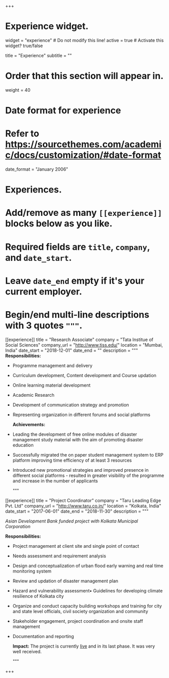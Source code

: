 +++

# Experience widget.

widget = "experience"  # Do not modify this line!
active = true  # Activate this widget? true/false

title = "Experience"
subtitle = ""

# Order that this section will appear in.

weight = 40

# Date format for experience

# Refer to https://sourcethemes.com/academic/docs/customization/#date-format

date_format = "January 2006"

# Experiences.

# Add/remove as many `[[experience]]` blocks below as you like.

# Required fields are `title`, `company`, and `date_start`.

# Leave `date_end` empty if it's your current employer.

# Begin/end multi-line descriptions with 3 quotes `"""`.

[[experience]]
  title = "Research Associate"
  company = "Tata Institue of Social Sciences"
  company_url = "http://www.tiss.edu/"
  location = "Mumbai, India"
  date_start = "2018-12-01"
  date_end = ""
  description = """
  **Responsibilities:**

* Programme management and delivery 

* Curriculum development, Content development and Course updation

* Online learning material development

* Academic Research

* Development of communication strategy and promotion

* Representing organization in different forums and social platforms

  **Achievements:**

* Leading the development of free online modules of disaster management study material with the aim of promoting disaster education

* Successfully migrated the on paper student management system to ERP platform improving time efficiency of at least 3 resources

* Introduced new promotional strategies and improved presence in different social platforms - resulted in greater visibility of the programme and increase in the number of applicants

  """

[[experience]]
  title = "Project Coordinator"
  company = "Taru Leading Edge Pvt. Ltd"
  company_url = "http://www.taru.co.in/"
  location = "Kolkata, India"
  date_start = "2017-06-01"
  date_end = "2018-11-30"
  description = """

  _Asian Development Bank funded project with Kolkata Municipal Corporation_

  **Responsibilities:**

* Project management at client site and single point of contact
* Needs assessment and requirement analysis
* Design and conceptualization of urban flood early warning and real time monitoring system
* Review and updation of disaster management plan
* Hazard and vulnerability assessment•    Guidelines for developing climate resilience of Kolkata city
* Organize and conduct capacity building workshops and training for city and state level officials, civil society organization and community
* Stakeholder engagement, project coordination and onsite staff management
* Documentation and reporting

  **Impact:** The project is currently [live](https://www.kflood.in/) and in its last phase. It was very well received.   

  """

+++
